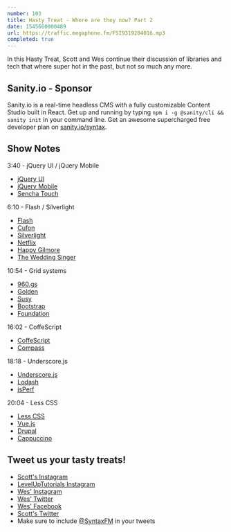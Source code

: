 ```yaml
---
number: 103
title: Hasty Treat - Where are they now? Part 2
date: 1545660000489
url: https://traffic.megaphone.fm/FSI9319204016.mp3
completed: true
---
```


In this Hasty Treat, Scott and Wes continue their discussion of libraries and tech that where super hot in the past, but not so much any more. 

## Sanity.io - Sponsor

Sanity.io is a real-time headless CMS with a fully customizable Content Studio built in React. Get up and running by typing `npm i -g @sanity/cli && sanity init` in your command line. Get an awesome supercharged free developer plan on [sanity.io/syntax](https://sanity.io/syntax?utm_source=syntax-fm&utm_campaign=syntax1). 

## Show Notes

3:40 - jQuery UI / jQuery Mobile

* [jQuery UI](https://jqueryui.com/)
* [jQuery Mobile](https://jquerymobile.com/)
* [Sencha Touch](https://www.sencha.com/products/touch/)

6:10 - Flash / Silverlight

* [Flash](https://www.adobe.com/products/flashplayer.html)
* [Cufon](http://cufon.shoqolate.com/generate/)
* [Silverlight](https://www.microsoft.com/silverlight/)
* [Netflix](https://netflix.com/)
* [Happy Gilmore](https://www.imdb.com/title/tt0116483/)
* [The Wedding Singer](https://www.imdb.com/title/tt0120888/)

10:54 - Grid systems

* [960.gs](https://960.gs/)
* [Golden](https://jonikorpi.com/golden-grid-system/)
* [Susy](https://oddbird.net/susy/)
* [Bootstrap](https://getbootstrap.com/)
* [Foundation](https://foundation.zurb.com/)

16:02 - CoffeScript

* [CoffeScript](https://coffeescript.org/)
* [Compass](http://compass-style.org/)

18:18 - Underscore.js

* [Underscore.js](https://underscorejs.org/)
* [Lodash](https://lodash.com/)
* [jsPerf](https://jsperf.com/)

20:04 - Less CSS

* [Less CSS](http://lesscss.org/)
* [Vue.js](https://vuejs.org/)
* [Drupal](https://www.drupal.org/)
* [Cappuccino](http://www.cappuccino-project.org/)

## Tweet us your tasty treats!
* [Scott's Instagram](https://www.instagram.com/stolinski/)
* [LevelUpTutorials Instagram](https://www.instagram.com/LevelUpTutorials/)
* [Wes' Instagram](https://www.instagram.com/wesbos/)
* [Wes' Twitter](https://twitter.com/wesbos)
* [Wes' Facebook](https://www.facebook.com/wesbos.developer)
* [Scott's Twitter](https://twitter.com/stolinski)
* Make sure to include [@SyntaxFM](https://twitter.com/SyntaxFM) in your tweets
